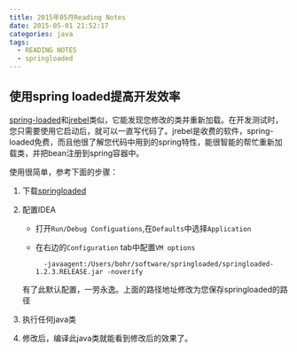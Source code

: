 ```yaml
---
title: 2015年05月Reading Notes
date: 2015-05-01 21:52:17
categories: java
tags:
  - READING NOTES
  - springloaded
---
```


	
## <a name="springloaded">使用spring loaded提高开发效率</a>
[spring-loaded](https://github.com/spring-projects/spring-loaded)和[jrebel](http://zeroturnaround.com/software/jrebel/)类似，它能发现您修改的类并重新加载。在开发测试时，您只需要使用它启动后，就可以一直写代码了。jrebel是收费的软件，spring-loaded免费，而且他很了解您代码中用到的spring特性，能很智能的帮忙重新加载类，并把bean注册到spring容器中。

使用很简单，参考下面的步骤：

1. 下载[springloaded](http://repo.spring.io/simple/libs-release-local/org/springframework/springloaded/1.2.3.RELEASE/springloaded-1.2.3.RELEASE.jar)
2. 配置IDEA
	
	* 打开`Run/Debug Configuations`,在`Defaults`中选择`Application`
	* 在右边的`Configuration` tab中配置`VM options`

			-javaagent:/Users/bohr/software/springloaded/springloaded-1.2.3.RELEASE.jar -noverify
	
	有了此默认配置，一劳永逸。上面的路径地址修改为您保存springloaded的路径
3. 执行任何java类
4. 修改后，编译此java类就能看到修改后的效果了。